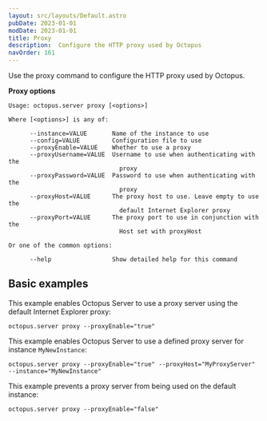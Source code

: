 ```yaml
---
layout: src/layouts/Default.astro
pubDate: 2023-01-01
modDate: 2023-01-01
title: Proxy
description:  Configure the HTTP proxy used by Octopus
navOrder: 161
---
```


Use the proxy command to configure the HTTP proxy used by Octopus.

**Proxy options**

```
Usage: octopus.server proxy [<options>]

Where [<options>] is any of:

      --instance=VALUE       Name of the instance to use
      --config=VALUE         Configuration file to use
      --proxyEnable=VALUE    Whether to use a proxy
      --proxyUsername=VALUE  Username to use when authenticating with the
                               proxy
      --proxyPassword=VALUE  Password to use when authenticating with the
                               proxy
      --proxyHost=VALUE      The proxy host to use. Leave empty to use the
                               default Internet Explorer proxy
      --proxyPort=VALUE      The proxy port to use in conjunction with the
                               Host set with proxyHost

Or one of the common options:

      --help                 Show detailed help for this command
```

## Basic examples

This example enables Octopus Server to use a proxy server using the default Internet Explorer proxy:

```
octopus.server proxy --proxyEnable="true"
```

This example enables Octopus Server to use a defined proxy server for instance `MyNewInstance`:

```
octopus.server proxy --proxyEnable="true" --proxyHost="MyProxyServer" --instance="MyNewInstance"
```

This example prevents a proxy server from being used on the default instance:

```
octopus.server proxy --proxyEnable="false"
```
